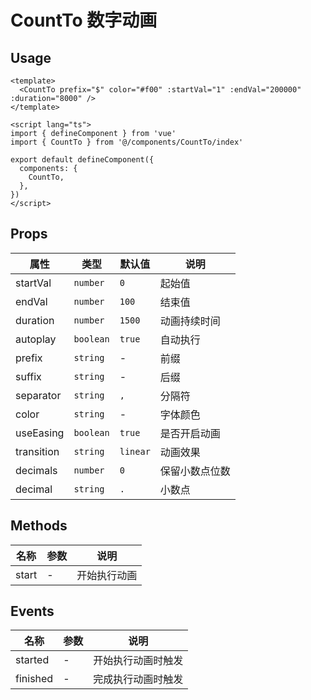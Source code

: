 # CountTo 数字动画

## Usage

```vue
<template>
  <CountTo prefix="$" color="#f00" :startVal="1" :endVal="200000" :duration="8000" />
</template>

<script lang="ts">
import { defineComponent } from 'vue'
import { CountTo } from '@/components/CountTo/index'

export default defineComponent({
  components: {
    CountTo,
  },
})
</script>
```

## Props

| 属性       | 类型      | 默认值   | 说明           |
| ---------- | --------- | -------- | -------------- |
| startVal   | `number`  | `0`      | 起始值         |
| endVal     | `number`  | `100`   | 结束值         |
| duration   | `number`  | `1500`   | 动画持续时间   |
| autoplay   | `boolean` | `true`   | 自动执行       |
| prefix     | `string`  | -        | 前缀           |
| suffix     | `string`  | -        | 后缀           |
| separator  | `string`  | `,`      | 分隔符         |
| color      | `string`  | -        | 字体颜色       |
| useEasing  | `boolean` | `true`   | 是否开启动画   |
| transition | `string`  | `linear` | 动画效果       |
| decimals   | `number`  | `0`      | 保留小数点位数 |
| decimal   | `string`  | `.`      | 小数点 |


## Methods

| 名称  | 参数   | 说明         |
| ----- | ---------- | ------------ |
| start | - | 开始执行动画 |


## Events

| 名称  | 参数   | 说明         |
| ----- | ---------- | ------------ |
| started | - | 开始执行动画时触发 |
| finished | - | 完成执行动画时触发 |

